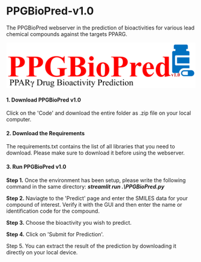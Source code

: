 # PPGBioPred-v1.0
The PPGBioPred webserver in the prediction of bioactivities for various lead chemical compounds against the targets PPARG.

![](https://github.com/AdhishMazumder/PPGBioPred-v1.0/blob/main/Utils/Pictures/ServerLogo.png)

#### 1. Download PPGBioPred v1.0
Click on the 'Code' and download the entire folder as .zip file on your local computer.

#### 2. Download the Requirements
The requirements.txt contains the list of all libraries that you need to download. Please make sure to download it before using the webserver.

#### 3. Run PPGBioPred v1.0
**Step 1.** Once the environment has been setup, please write the following command in the same directory: ***streamlit run .\PPGBioPred.py***

**Step 2.** Naviagte to the 'Predict' page and enter the SMILES data for your compound of interest. Verify it with the GUI and then enter the name or identification code for the compound. 

**Step 3.** Choose the bioactivity you wish to predict.

**Step 4.** Click on 'Submit for Prediction'.

Step 5. You can extract the result of the prediction by downloading it directly on your local device.

